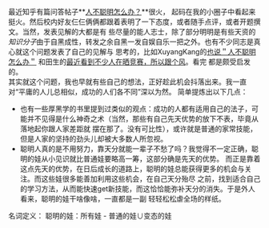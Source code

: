 最近知乎有篇问答帖子**[人不聪明怎么办？](http://www.zhihu.com/question/21107274/answer/18452037)**很火，
起码在我的小圈子中看起来挺火。然后校内好友仨仨俩俩都跟着表明了一下态度，或者随手点评，或者开题撰文。当然，发表见解的大都是有
些尽量的能人志士，除了部分明明是有些天资的*知识分子*由于自黑成性，转发之余自黑一发自娱自乐一把之外。也有不少同志是真心就这个问题发表了自己的见解与
思考的，比如XuyangKang的[也说＂人不聪明怎么办＂](http://blog.renren.com/blog/272119928/917161047?bfrom=01020650100&ref=hotnewsfeed&sfet=602&fin=16&fid=24122570554&ff_id=272119928&platform=0&expose_time=1384354037)
和田生的[最近看到不少人在晒竞赛，所以跟个风](http://blog.renren.com/blog/272119928/917161047?bfrom=01020650100&ref=hotnewsfeed&sfet=602&fin=16&fid=24122570554&ff_id=272119928&platform=0&expose_time=1384354037)。看完
都是颇受启发的。   
其实就这个问题，我也早就有些自己的想法，正好趁此机会抖落出来。我一直对“平庸的人儿总相似，成功的人们各不同”深以为然。
简单提炼出以下几点：   
* 也有一些厚黑学的书里提到过类似的观点：成功的人都有适用自己的法子，可能并不见得是什么神奇之术（当然，那些有自己先天优势的放下不表，毕竟从落地起你跟人家差距就
摆在那了。没有可比性），或许就是普通的家常技能，但是人家的坚持的劲头儿却被大多数人所忽视。
* 聪明人真的是不用努力，靠天分就能一辈子不愁了吗？我觉得不一定正确，聪明的娃从小见识就比普通娃要略高一筹，这部分确是先天的优势。
而正是靠着这点先天的优势，在日后成长的道路上，聪明的娃总能获得更多的机会与关注。而这些娃很多能善加利用这些机会，在自己天分殆尽
之前，找到适合自己的学习方法，从而能快速get新技能，而这恰恰能弥补天分的消失。于是外人看来，聪明的娃干啥像啥，一直都是一副
轻轻松松虐全场的样纸。

名词定义：
聪明的娃：所有娃 - 普通的娃∪变态的娃
